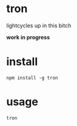 # tron

lightcycles up in this bitch

**work in progress**

# install

    npm install -g tron

# usage

    tron
